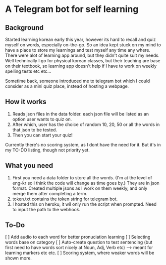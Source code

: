 # A Telegram bot for self learning

## Background
Started learning korean early this year, however its hard to recall and quiz myself on words, especially on-the-go. So an idea kept stuck on my mind to have a place to store my learnings and test myself any time any where. There were alot of learning app around, but they didn't quite suit my needs. Well technically I go for physical korean classes, but their teaching are base on their textbook, so learning app doesn't help if I have to work on weekly spelling tests etc etc... 


Sometime back, someone introduced me to telegram bot which I could consider as a mini quiz place, instead of hosting a webpage. 


## How it works
1. Reads json files in the data folder. each json file will be listed as an option user wants to quiz on.
2. After which, user has the choice of random 10, 20, 50 or all the words in that json to be tested.
3. Then you can start your quiz!


Currently there's no scoring system, as I dont have the need for it. But it's in my TO-DO listing, though not priority yet.


## What you need
1. First you need a data folder to store all the words. (I'm at the level of eng-kr so i think the code will change as time goes by.) They are in json format. Created multiple jsons as I work on them weekly, and only merge them after completing a term.
2. token.txt contains the token string for telegram bot.
3. I hosted this on heroku, it wil only run the script when prompted. Need to input the path to the webhook.


## To-Do
[ ] Add audio to each word for better pronuciation learning
[ ] Selecting words base on category
[ ] Auto-create question to test sentencing (but first need to have words sort nicely at Noun, Adj, Verb etc) --> meant for learning markers etc etc.
[ ] Scoring system, where weaker words will be shown more.
